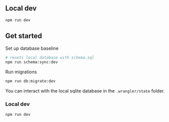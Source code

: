 ## Local dev

```bash
npm run dev
```

## Get started

Set up database baseline

```bash
# resets local database with schema.sql
npm run schema:sync:dev
```

Run migrations

```bash
npm run db:migrate:dev
```

You can interact with the local sqlite database in the `.wrangler/state` folder.

### Local dev

```bash
npm run dev
```
